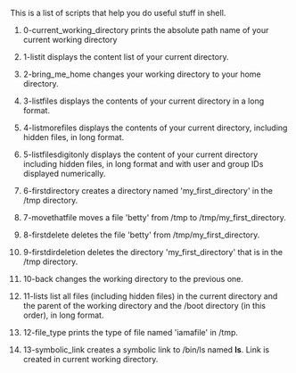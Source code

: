 This is a list of scripts that help you do useful stuff in shell.

1. 0-current_working_directory prints the absolute path name of your current working directory

2. 1-listit displays the content list of your current directory.

3. 2-bring_me_home changes your working directory to your home directory.

4. 3-listfiles displays the contents of your current directory in a long format.

5. 4-listmorefiles displays the contents of your current directory, including hidden files, in long format.

6. 5-listfilesdigitonly displays the content of your current directory including hidden files, in long format and with user and group IDs displayed numerically.

7. 6-firstdirectory creates a directory named 'my_first_directory' in the /tmp directory.

8. 7-movethatfile moves a file 'betty' from /tmp to /tmp/my_first_directory.

9. 8-firstdelete deletes the file 'betty' from /tmp/my_first_directory.

10. 9-firstdirdeletion deletes the directory 'my_first_directory' that is in the /tmp directory.

11. 10-back changes the working directory to the previous one.

12. 11-lists list all files (including hidden files) in the current directory and the parent of the working directory and the /boot directory (in this order), in long format.

13. 12-file_type prints the type of file named 'iamafile' in /tmp.

14. 13-symbolic_link creates a symbolic link to /bin/ls named __ls__. Link is created in current working directory.
